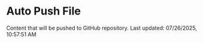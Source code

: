 # Auto Push File

Content that will be pushed to GitHub repository.
Last updated: 07/26/2025, 10:57:51 AM